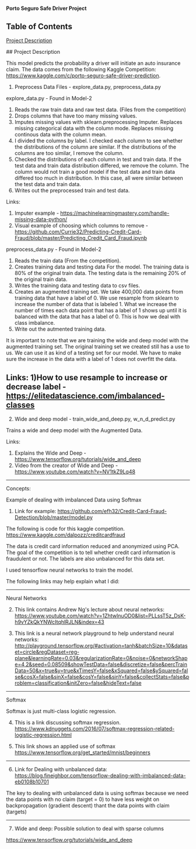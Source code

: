 #### Porto Seguro Safe Driver Project

## Table of Contents

[Project Description](#descrip)  

 


<a name="descrip"/> 
## Project Description

This model predicts the probability a driver will initiate an auto insurance claim.  The data comes from the following Kaggle Competition: https://www.kaggle.com/c/porto-seguro-safe-driver-prediction. 


1) Preprocess Data
Files - explore_data.py, preprocess_data.py

explore_data.py - Found in Model-2
  1) Reads the raw train data and raw test data.  (Files from the competition)
  2) Drops columns that have too many missing values.  
  3) Imputes missing values with sklearn.preprocessing Imputer.  Replaces missing categorical data with the column mode.  Replaces missing continous data with the column mean.
  4) I divided the columns by label.  I checked each column to see whether the distributions of the column are similar.  If the distributions of the columns are too similar, I remove the column.
  5) Checked the distributions of each column in test and train data.  If the test data and train data distribution differed, we remove the column.  The column would not train a good model if the test data and train data differed too much in distribution.  In this case, all were similar between the test data and train data.
  6) Writes out the preprocessed train and test data.
  
Links:
  1) Imputer example - https://machinelearningmastery.com/handle-missing-data-python/
  2) Visual example of choosing which columns to remove - https://github.com/Currie32/Predicting-Credit-Card-Fraud/blob/master/Predicting_Credit_Card_Fraud.ipynb
  

preprocess_data.py - Found in Model-2
  1) Reads the train data (From the competition). 
  2) Creates training data and testing data For the model.  The training data is 80% of the original train data.  The testing data is the remaining 20% of the original train data.
  3) Writes the training data and testing data to csv files.
  4) Creates an augmented training set.  We take 400,000 data points from training data that have a label of 0.  We use resample from sklearn to increase the number of data that is labeled 1.  What we increase the number of times each data point that has a label of 1 shows up until it is balanced with the data that has a label of 0.  This is how we deal with class imbalance.
  5) Write out the autmented training data.

It is important to note that we are training the wide and deep model with the augmented training set.  The original training set we created still has a use to us.  We can use it as kind of a testing set for our model.  We have to make sure the increase in the data with a label of 1 does not overfitt the data.  

Links:
  1)How to use resample to increase or decrease label - https://elitedatascience.com/imbalanced-classes
------------------------------------------------------------------------------------------------------------------------------------
2) Wide and deep model - train_wide_and_deep.py, w_n_d_predict.py

Trains a wide and deep model with the Augmented Data.  

Links:
1) Explains the Wide and Deep - https://www.tensorflow.org/tutorials/wide_and_deep
2) Video from the creator of Wide and Deep - https://www.youtube.com/watch?v=NV1tkZ9Lq48

-------------------------------------------------------------------------------------------------------------------------------------
Concepts:

Example of dealing with imbalanced Data using Softmax

1) Link for example: https://github.com/efh32/Credit-Card-Fraud-Detection/blob/master/model.py 

The following is code for this kaggle competition.
https://www.kaggle.com/dalpozz/creditcardfraud

The data is credit card information reduced and anonymized using PCA.  The goal of the competition is to tell whether credit card information is fraudulent or not.  The labels are also unbalanced for this data set.  

I used tensorflow neural networks to train the model.  

The following links may help explain what I did:

---------------------------------------------------------------------------------------------------------------------------------
Neural Networks

2) This link contains Andrew Ng's lecture about neural networks:
https://www.youtube.com/watch?v=1ZhtwInuOD0&list=PLLssT5z_DsK-h9vYZkQkYNWcItqhlRJLN&index=43

3) This link is a neural network playground to help understand neural networks:
http://playground.tensorflow.org/#activation=tanh&batchSize=10&dataset=circle&regDataset=reg-plane&learningRate=0.03&regularizationRate=0&noise=0&networkShape=4,2&seed=0.08509&showTestData=false&discretize=false&percTrainData=50&x=true&y=true&xTimesY=false&xSquared=false&ySquared=false&cosX=false&sinX=false&cosY=false&sinY=false&collectStats=false&problem=classification&initZero=false&hideText=false

----------------------------------------------------------------------------------------------------------------------------------
Softmax 

Softmax is just multi-class logistic regression.

4) This is a link discussing softmax regression.
https://www.kdnuggets.com/2016/07/softmax-regression-related-logistic-regression.html

5) This link shows an applied use of softmax
https://www.tensorflow.org/get_started/mnist/beginners

----------------------------------------------------------------------------------------------------------------------------------
6) Link for Dealing with unbalanced data: 
https://blog.fineighbor.com/tensorflow-dealing-with-imbalanced-data-eb0108b10701

The key to dealing with unbalanced data is using softmax because we need the data points with no claim (target = 0) to have less weight on backpropagation (gradient descent) thant the data points with claim (targets)

------------------------------------------------------------------------------------------------
7) Wide and deep:
Possible solution to deal with sparse columns

https://www.tensorflow.org/tutorials/wide_and_deep

